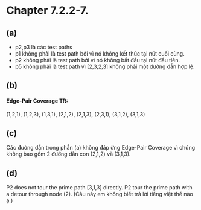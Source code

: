 # Chapter 7.2.2-7.

## (a)
- p2,p3 là các test paths
- p1 không phải là test path bởi vì nó không kết thúc tại nút cuối cùng.
- p2 không phải là test path bởi vì nó không bắt đầu tại nút đầu tiên.
- p5 không phải là test path vì [2,3,2,3] không phải một đường dẫn hợp lệ.

## (b)
#### Edge-Pair Coverage TR:
(1,2,1), (1,2,3), (1,3,1), (2,1,2), (2,1,3), (2,3,1), (3,1,2), (3,1,3)

## (c)
Các đường dẫn trong phần (a) không đáp ừng Edge-Pair Coverage vì chúng không bao gồm 2 đường dẫn con (2,1,2) và (3,1,3).
## (d)
P2 does not tour the prime path [3,1,3] directly. P2 tour the prime path with a detour through node (2). (Câu này em không biết trả lời tiếng việt thế nào ạ.)
